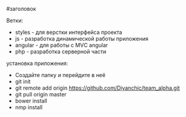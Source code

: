#заголовок


Ветки:
- styles - для верстки интерфейса проекта
- js - разработка динамической работы приложения
- angular - для работы с MVС angular
- php - разработка серверной части

установка приложения:
- Создайте папку и перейдите в неё
- git init
- git remote add origin https://github.com/Diyanchic/team_alpha.git
- git pull origin master
- bower install
- nmp install